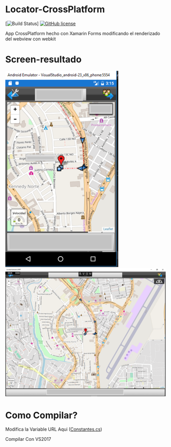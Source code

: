 # Locator-CrossPlatform

[![Build Status](https://img.shields.io/travis/rust-lang/rust.svg)] [![GitHub license](https://img.shields.io/badge/license-MIT-blue.svg)](https://raw.githubusercontent.com/osekom/Locator-CrossPlatform/master/LICENSE)

App CrossPlatform hecho con Xamarin Forms modificando el renderizado del webview con webkit

# Screen-resultado
[![N|Android](https://github.com/osekom/Locator-CrossPlatform/blob/master/Screen/LocatorXamarinAndroid.png)](https://github.com/osekom/Locator-CrossPlatform/blob/master/Screen/LocatorXamarinAndroid.png)
[![N|Android](https://github.com/osekom/Locator-CrossPlatform/blob/master/Screen/LocatorXamarinUWP.png)](https://github.com/osekom/Locator-CrossPlatform/blob/master/Screen/LocatorXamarinUWP.png)

# Como Compilar?
Modifica la Variable URL Aqui ([Constantes.cs](https://github.com/osekom/Locator-CrossPlatform/blob/master/LocatorXamarin/LocatorXamarin/LocatorXamarin/AppConst/Constantes.cs))

Compilar Con VS2017

